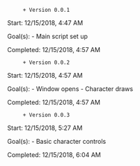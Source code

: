          + Version 0.0.1

Start: 12/15/2018, 4:47 AM

Goal(s): - Main script set up

Completed: 12/15/2018, 4:57 AM

         + Version 0.0.2

Start: 12/15/2018, 4:57 AM

Goal(s): - Window opens - Character draws
         
Completed: 12/15/2018, 4:57 AM


         + Version 0.0.3

Start: 12/15/2018, 5:27 AM

Goal(s): - Basic character controls

Completed: 12/15/2018, 6:04 AM
